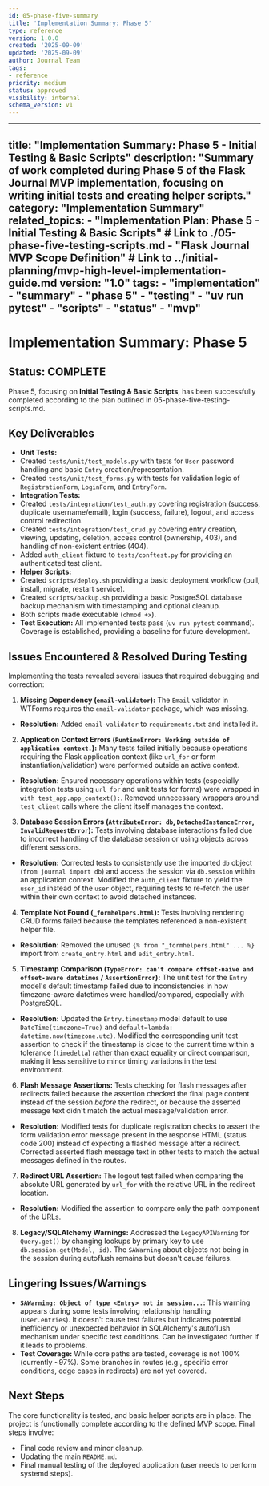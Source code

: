 ```yaml
---
id: 05-phase-five-summary
title: 'Implementation Summary: Phase 5'
type: reference
version: 1.0.0
created: '2025-09-09'
updated: '2025-09-09'
author: Journal Team
tags:
- reference
priority: medium
status: approved
visibility: internal
schema_version: v1
---
```


***

title: "Implementation Summary: Phase 5 - Initial Testing & Basic Scripts"
description: "Summary of work completed during Phase 5 of the Flask Journal MVP implementation, focusing on writing initial tests and creating helper scripts."
category: "Implementation Summary"
related\_topics:
\- "Implementation Plan: Phase 5 - Initial Testing & Basic Scripts" # Link to ./05-phase-five-testing-scripts.md
\- "Flask Journal MVP Scope Definition" # Link to ../initial-planning/mvp-high-level-implementation-guide.md
version: "1.0"
tags:
\- "implementation"
\- "summary"
\- "phase 5"
\- "testing"
\- "uv run pytest"
\- "scripts"
\- "status"
\- "mvp"
--------

# Implementation Summary: Phase 5

## Status: COMPLETE

Phase 5, focusing on **Initial Testing & Basic Scripts**, has been successfully completed according to the plan outlined in 05-phase-five-testing-scripts.md.

## Key Deliverables

- **Unit Tests:**
- Created `tests/unit/test_models.py` with tests for `User` password handling and basic `Entry` creation/representation.
- Created `tests/unit/test_forms.py` with tests for validation logic of `RegistrationForm`, `LoginForm`, and `EntryForm`.
- **Integration Tests:**
- Created `tests/integration/test_auth.py` covering registration (success, duplicate username/email), login (success, failure), logout, and access control redirection.
- Created `tests/integration/test_crud.py` covering entry creation, viewing, updating, deletion, access control (ownership, 403), and handling of non-existent entries (404).
- Added `auth_client` fixture to `tests/conftest.py` for providing an authenticated test client.
- **Helper Scripts:**
- Created `scripts/deploy.sh` providing a basic deployment workflow (pull, install, migrate, restart service).
- Created `scripts/backup.sh` providing a basic PostgreSQL database backup mechanism with timestamping and optional cleanup.
- Both scripts made executable (`chmod +x`).
- **Test Execution:** All implemented tests pass (`uv run pytest` command). Coverage is established, providing a baseline for future development.

## Issues Encountered & Resolved During Testing

Implementing the tests revealed several issues that required debugging and correction:

1. **Missing Dependency (`email-validator`):** The `Email` validator in WTForms requires the `email-validator` package, which was missing.

- **Resolution:** Added `email-validator` to `requirements.txt` and installed it.

2. **Application Context Errors (`RuntimeError: Working outside of application context.`):** Many tests failed initially because operations requiring the Flask application context (like `url_for` or form instantiation/validation) were performed outside an active context.

- **Resolution:** Ensured necessary operations within tests (especially integration tests using `url_for` and unit tests for forms) were wrapped in `with test_app.app_context():`. Removed unnecessary wrappers around `test_client` calls where the client itself manages the context.

3. **Database Session Errors (`AttributeError: db`, `DetachedInstanceError`, `InvalidRequestError`):** Tests involving database interactions failed due to incorrect handling of the database session or using objects across different sessions.

- **Resolution:** Corrected tests to consistently use the imported `db` object (`from journal import db`) and access the session via `db.session` within an application context. Modified the `auth_client` fixture to yield the `user_id` instead of the `user` object, requiring tests to re-fetch the user within their own context to avoid detached instances.

4. **Template Not Found (`_formhelpers.html`):** Tests involving rendering CRUD forms failed because the templates referenced a non-existent helper file.

- **Resolution:** Removed the unused `{% from "_formhelpers.html" ... %}` import from `create_entry.html` and `edit_entry.html`.

5. **Timestamp Comparison (`TypeError: can't compare offset-naive and offset-aware datetimes` / `AssertionError`):** The unit test for the `Entry` model's default timestamp failed due to inconsistencies in how timezone-aware datetimes were handled/compared, especially with PostgreSQL.

- **Resolution:** Updated the `Entry.timestamp` model default to use `DateTime(timezone=True)` and `default=lambda: datetime.now(timezone.utc)`. Modified the corresponding unit test assertion to check if the timestamp is close to the current time within a tolerance (`timedelta`) rather than exact equality or direct comparison, making it less sensitive to minor timing variations in the test environment.

6. **Flash Message Assertions:** Tests checking for flash messages after redirects failed because the assertion checked the final page content instead of the session *before* the redirect, or because the asserted message text didn't match the actual message/validation error.

- **Resolution:** Modified tests for duplicate registration checks to assert the form validation error message present in the response HTML (status code 200) instead of expecting a flashed message after a redirect. Corrected asserted flash message text in other tests to match the actual messages defined in the routes.

7. **Redirect URL Assertion:** The logout test failed when comparing the absolute URL generated by `url_for` with the relative URL in the redirect location.

- **Resolution:** Modified the assertion to compare only the path component of the URLs.

8. **Legacy/SQLAlchemy Warnings:** Addressed the `LegacyAPIWarning` for `Query.get()` by changing lookups by primary key to use `db.session.get(Model, id)`. The `SAWarning` about objects not being in the session during autoflush remains but doesn't cause failures.

## Lingering Issues/Warnings

- **`SAWarning: Object of type <Entry> not in session...`:** This warning appears during some tests involving relationship handling (`User.entries`). It doesn't cause test failures but indicates potential inefficiency or unexpected behavior in SQLAlchemy's autoflush mechanism under specific test conditions. Can be investigated further if it leads to problems.
- **Test Coverage:** While core paths are tested, coverage is not 100% (currently \~97%). Some branches in routes (e.g., specific error conditions, edge cases in redirects) are not yet covered.

## Next Steps

The core functionality is tested, and basic helper scripts are in place. The project is functionally complete according to the defined MVP scope. Final steps involve:

- Final code review and minor cleanup.
- Updating the main `README.md`.
- Final manual testing of the deployed application (user needs to perform systemd steps).
